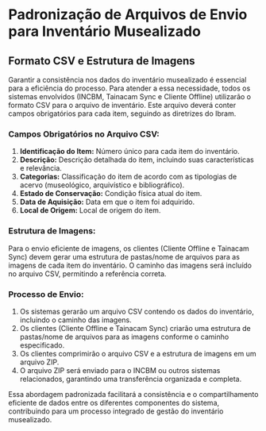 # Padronização de Arquivos de Envio para Inventário Musealizado

## Formato CSV e Estrutura de Imagens

Garantir a consistência nos dados do inventário musealizado é essencial para a eficiência do processo. Para atender a essa necessidade, todos os sistemas envolvidos (INCBM, Tainacam Sync e Cliente Offline) utilizarão o formato CSV para o arquivo de inventário. Este arquivo deverá conter campos obrigatórios para cada item, seguindo as diretrizes do Ibram.

### Campos Obrigatórios no Arquivo CSV:

1. **Identificação do Item:** Número único para cada item do inventário.
2. **Descrição:** Descrição detalhada do item, incluindo suas características e relevância.
3. **Categorias:** Classificação do item de acordo com as tipologias de acervo (museológico, arquivístico e bibliográfico).
4. **Estado de Conservação:** Condição física atual do item.
5. **Data de Aquisição:** Data em que o item foi adquirido.
6. **Local de Origem:** Local de origem do item.

### Estrutura de Imagens:

Para o envio eficiente de imagens, os clientes (Cliente Offline e Tainacam Sync) devem gerar uma estrutura de pastas/nome de arquivos para as imagens de cada item do inventário. O caminho das imagens será incluído no arquivo CSV, permitindo a referência correta.

### Processo de Envio:

1. Os sistemas gerarão um arquivo CSV contendo os dados do inventário, incluindo o caminho das imagens.
2. Os clientes (Cliente Offline e Tainacam Sync) criarão uma estrutura de pastas/nome de arquivos para as imagens conforme o caminho especificado.
3. Os clientes comprimirão o arquivo CSV e a estrutura de imagens em um arquivo ZIP.
4. O arquivo ZIP será enviado para o INCBM ou outros sistemas relacionados, garantindo uma transferência organizada e completa.

Essa abordagem padronizada facilitará a consistência e o compartilhamento eficiente de dados entre os diferentes componentes do sistema, contribuindo para um processo integrado de gestão do inventário musealizado.